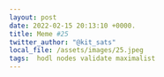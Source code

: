 ```yaml
---
layout: post
date: 2022-02-15 20:13:10 +0000.
title: Meme #25
twitter_author: "@kit_sats"
local_file: /assets/images/25.jpeg
tags:  hodl nodes validate maximalist
---
```

